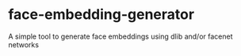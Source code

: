 # face-embedding-generator
A simple tool to generate face embeddings using dlib and/or facenet networks
